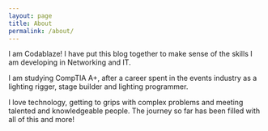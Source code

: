 ```yaml
---
layout: page
title: About
permalink: /about/
---
```


I am Codablaze! I have put this blog together to make sense of the skills I am developing in Networking and IT. 

I am studying CompTIA A+, after a career spent in the events industry as a lighting rigger, stage builder and lighting programmer. 

I love technology, getting to grips with complex problems and meeting talented and knowledgeable people. The journey so far has been filled with all of this and more!
